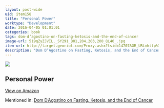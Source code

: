 ```yaml
---
layout: post-wide
uid: item158
title: "Personal Power"
worktype: "Development"
date: 2016-04-05 01:01:01
categories: book
tags: dom-d’agostino-on-fasting-ketosis-and-the-end-of-cancer
image-url: 519qZyZJVIL._SY291_BO1,204,203,200_QL40_.jpg
item-url: http://target.georiot.com/Proxy.ashx?tsid=14707&GR_URL=http%3A%2F%2Fwww.amazon.com%2FPersonal-Classic-Edition-Anthony-Robbins%2Fdp%2FB006EQLYG8%2F
description: "Dom D’Agostino on Fasting, Ketosis, and the End of Cancer"
---
```

<a href="http://target.georiot.com/Proxy.ashx?tsid=14707&GR_URL=http%3A%2F%2Fwww.amazon.com%2FPersonal-Classic-Edition-Anthony-Robbins%2Fdp%2FB006EQLYG8%2F" target="blank"><img src="../../../../img/thumbs/519qZyZJVIL._SY291_BO1,204,203,200_QL40_.jpg" class="prod-img"></a>
<h2>Personal Power</h2>
<p><a class="btn btn-primary" href="http://target.georiot.com/Proxy.ashx?tsid=14707&GR_URL=http%3A%2F%2Fwww.amazon.com%2FPersonal-Classic-Edition-Anthony-Robbins%2Fdp%2FB006EQLYG8%2F" target="blank">View on Amazon</a><p>
<p>Mentioned in: <a href="http://fourhourworkweek.com/2015/11/03/dominic-dagostino/" target="blank">Dom D’Agostino on Fasting, Ketosis, and the End of Cancer</a></p>
